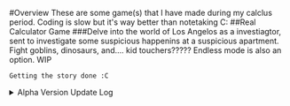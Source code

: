 #Overview
These are some game(s) that I have made during my calclus period.  Coding is slow but it's way better than notetaking C:
##Real Calculator Game
###Delve into the world of Los Angelos as a investiagtor, sent to investigate some suspicious happenins at a suspicious apartment. Fight goblins, dinosaurs, and.... kid touchers????? Endless mode is also an option.
WIP
```
Getting the story done :C
```
<details>

<summary>Alpha Version Update Log</summary>

### Version 0.0.0A
```
Game "finished" in its most barebones state. Players can battle 3 mobs; Dino, Goblin, and Orphan, as well as access the shop, which sells weapons (Increases attack) and armor (Increases health).
```

</details>
